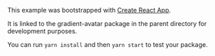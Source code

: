 This example was bootstrapped with [Create React App](https://github.com/facebook/create-react-app).

It is linked to the gradient-avatar package in the parent directory for development purposes.

You can run `yarn install` and then `yarn start` to test your package.
